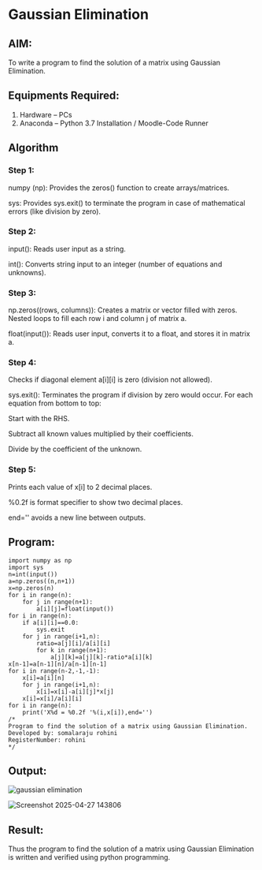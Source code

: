 # Gaussian Elimination

## AIM:
To write a program to find the solution of a matrix using Gaussian Elimination.

## Equipments Required:
1. Hardware – PCs
2. Anaconda – Python 3.7 Installation / Moodle-Code Runner

## Algorithm
### Step 1:
numpy (np): Provides the zeros() function to create arrays/matrices.

sys: Provides sys.exit() to terminate the program in case of mathematical errors (like division by zero).


### Step 2:
input(): Reads user input as a string.

int(): Converts string input to an integer (number of equations and unknowns).


### Step 3:
np.zeros((rows, columns)): Creates a matrix or vector filled with zeros.
Nested loops to fill each row i and column j of matrix a.

float(input()): Reads user input, converts it to a float, and stores it in matrix a.
### Step 4:
Checks if diagonal element a[i][i] is zero (division not allowed).

sys.exit(): Terminates the program if division by zero would occur.
For each equation from bottom to top:

Start with the RHS.

Subtract all known values multiplied by their coefficients.

Divide by the coefficient of the unknown.

### Step 5:
Prints each value of x[i] to 2 decimal places.

%0.2f is format specifier to show two decimal places.

end='' avoids a new line between outputs.

## Program:
```
import numpy as np
import sys
n=int(input())
a=np.zeros((n,n+1))
x=np.zeros(n)
for i in range(n):
    for j in range(n+1):
        a[i][j]=float(input())
for i in range(n):
    if a[i][i]==0.0:
        sys.exit
    for j in range(i+1,n):
        ratio=a[j][i]/a[i][i]
        for k in range(n+1):
            a[j][k]=a[j][k]-ratio*a[i][k]
x[n-1]=a[n-1][n]/a[n-1][n-1]
for i in range(n-2,-1,-1):
    x[i]=a[i][n]
    for j in range(i+1,n):
        x[i]=x[i]-a[i][j]*x[j]
    x[i]=x[i]/a[i][i]
for i in range(n):
    print('X%d = %0.2f '%(i,x[i]),end='')
/*
Program to find the solution of a matrix using Gaussian Elimination.
Developed by: somalaraju rohini
RegisterNumber: rohini
*/
```

## Output:
![gaussian elimination]()






![Screenshot 2025-04-27 143806](https://github.com/user-attachments/assets/18486dfe-a1a1-4a1f-86dd-aa74b2ef7e66)


## Result:
Thus the program to find the solution of a matrix using Gaussian Elimination is written and verified using python programming.

